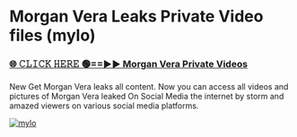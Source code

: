 # Morgan Vera Leaks Private Video files (mylo)

<h3><a href="https://mediafirerr.pages.dev?q=Morgan+Vera&ref=R42" rel="nofollow">🌐 𝙲𝙻𝙸𝙲𝙺 𝙷𝙴𝚁𝙴 🟢==►► Morgan Vera Private Videos</a></h3>

New Get Morgan Vera leaks all content. Now you can access all videos and pictures of Morgan Vera leaked On Social Media the internet by storm and amazed viewers on various social media platforms.

[![mylo](https://github.com/user-attachments/assets/26341bd8-4b91-4a20-822e-3fd5d525dd40)](https://mediafirerr.pages.dev?q=Morgan+Vera&ref=R42)

